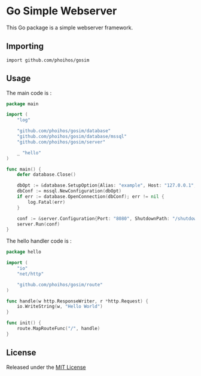 # Go Simple Webserver

This Go package is a simple webserver framework.

## Importing

`import github.com/phoihos/gosim`

## Usage

The main code is :
```go
package main

import (
    "log"

	"github.com/phoihos/gosim/database"
	"github.com/phoihos/gosim/database/mssql"
	"github.com/phoihos/gosim/server"

	_ "hello"
)

func main() {
	defer database.Close()

	dbOpt := &database.SetupOption{Alias: "example", Host: "127.0.0.1", Port: "1433", Database: "exam", User: "user", Password: "password"}
	dbConf := mssql.NewConfiguration(dbOpt)
	if err := database.OpenConnection(dbConf); err != nil {
		log.Fatal(err)
	}

	conf := &server.Configuration{Port: "8080", ShutdownPath: "/shutdown"}
	server.Run(conf)
}
```

The hello handler code is :
```go
package hello

import (
	"io"
	"net/http"

	"github.com/phoihos/gosim/route"
)

func handle(w http.ResponseWriter, r *http.Request) {
	io.WriteString(w, "Hello World")
}

func init() {
	route.MapRouteFunc("/", handle)
}
```

## License

Released under the [MIT License](LICENSE)

